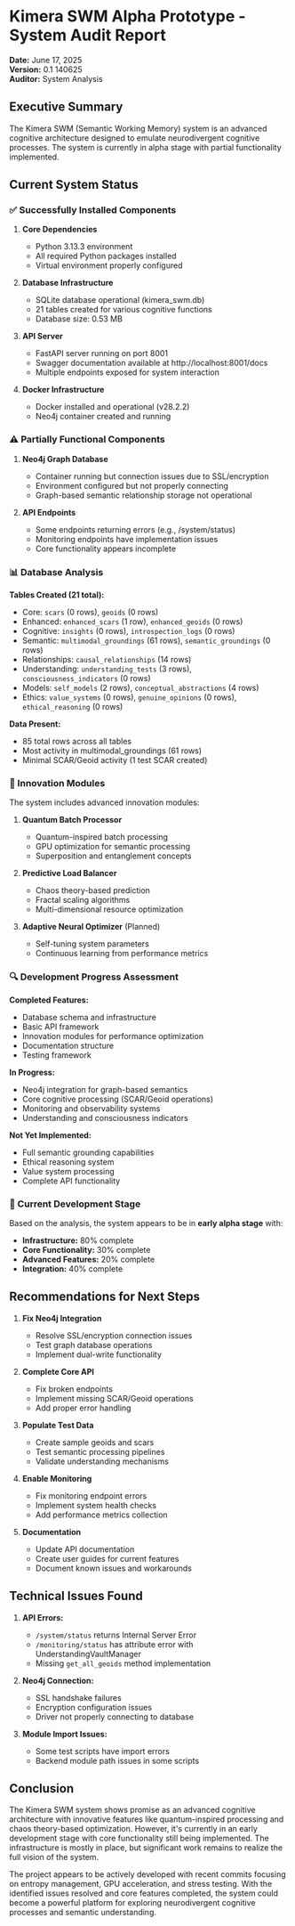 # Kimera SWM Alpha Prototype - System Audit Report
**Date:** June 17, 2025  
**Version:** 0.1 140625  
**Auditor:** System Analysis

## Executive Summary

The Kimera SWM (Semantic Working Memory) system is an advanced cognitive architecture designed to emulate neurodivergent cognitive processes. The system is currently in alpha stage with partial functionality implemented.

## Current System Status

### ✅ Successfully Installed Components

1. **Core Dependencies**
   - Python 3.13.3 environment
   - All required Python packages installed
   - Virtual environment properly configured

2. **Database Infrastructure**
   - SQLite database operational (kimera_swm.db)
   - 21 tables created for various cognitive functions
   - Database size: 0.53 MB

3. **API Server**
   - FastAPI server running on port 8001
   - Swagger documentation available at http://localhost:8001/docs
   - Multiple endpoints exposed for system interaction

4. **Docker Infrastructure**
   - Docker installed and operational (v28.2.2)
   - Neo4j container created and running

### ⚠️ Partially Functional Components

1. **Neo4j Graph Database**
   - Container running but connection issues due to SSL/encryption
   - Environment configured but not properly connecting
   - Graph-based semantic relationship storage not operational

2. **API Endpoints**
   - Some endpoints returning errors (e.g., /system/status)
   - Monitoring endpoints have implementation issues
   - Core functionality appears incomplete

### 📊 Database Analysis

**Tables Created (21 total):**
- Core: `scars` (0 rows), `geoids` (0 rows)
- Enhanced: `enhanced_scars` (1 row), `enhanced_geoids` (0 rows)
- Cognitive: `insights` (0 rows), `introspection_logs` (0 rows)
- Semantic: `multimodal_groundings` (61 rows), `semantic_groundings` (0 rows)
- Relationships: `causal_relationships` (14 rows)
- Understanding: `understanding_tests` (3 rows), `consciousness_indicators` (0 rows)
- Models: `self_models` (2 rows), `conceptual_abstractions` (4 rows)
- Ethics: `value_systems` (0 rows), `genuine_opinions` (0 rows), `ethical_reasoning` (0 rows)

**Data Present:**
- 85 total rows across all tables
- Most activity in multimodal_groundings (61 rows)
- Minimal SCAR/Geoid activity (1 test SCAR created)

### 🚀 Innovation Modules

The system includes advanced innovation modules:

1. **Quantum Batch Processor**
   - Quantum-inspired batch processing
   - GPU optimization for semantic processing
   - Superposition and entanglement concepts

2. **Predictive Load Balancer**
   - Chaos theory-based prediction
   - Fractal scaling algorithms
   - Multi-dimensional resource optimization

3. **Adaptive Neural Optimizer** (Planned)
   - Self-tuning system parameters
   - Continuous learning from performance metrics

### 🔍 Development Progress Assessment

**Completed Features:**
- Database schema and infrastructure
- Basic API framework
- Innovation modules for performance optimization
- Documentation structure
- Testing framework

**In Progress:**
- Neo4j integration for graph-based semantics
- Core cognitive processing (SCAR/Geoid operations)
- Monitoring and observability systems
- Understanding and consciousness indicators

**Not Yet Implemented:**
- Full semantic grounding capabilities
- Ethical reasoning system
- Value system processing
- Complete API functionality

### 🎯 Current Development Stage

Based on the analysis, the system appears to be in **early alpha stage** with:
- **Infrastructure:** 80% complete
- **Core Functionality:** 30% complete
- **Advanced Features:** 20% complete
- **Integration:** 40% complete

## Recommendations for Next Steps

1. **Fix Neo4j Integration**
   - Resolve SSL/encryption connection issues
   - Test graph database operations
   - Implement dual-write functionality

2. **Complete Core API**
   - Fix broken endpoints
   - Implement missing SCAR/Geoid operations
   - Add proper error handling

3. **Populate Test Data**
   - Create sample geoids and scars
   - Test semantic processing pipelines
   - Validate understanding mechanisms

4. **Enable Monitoring**
   - Fix monitoring endpoint errors
   - Implement system health checks
   - Add performance metrics collection

5. **Documentation**
   - Update API documentation
   - Create user guides for current features
   - Document known issues and workarounds

## Technical Issues Found

1. **API Errors:**
   - `/system/status` returns Internal Server Error
   - `/monitoring/status` has attribute error with UnderstandingVaultManager
   - Missing `get_all_geoids` method implementation

2. **Neo4j Connection:**
   - SSL handshake failures
   - Encryption configuration issues
   - Driver not properly connecting to database

3. **Module Import Issues:**
   - Some test scripts have import errors
   - Backend module path issues in some scripts

## Conclusion

The Kimera SWM system shows promise as an advanced cognitive architecture with innovative features like quantum-inspired processing and chaos theory-based optimization. However, it's currently in an early development stage with core functionality still being implemented. The infrastructure is mostly in place, but significant work remains to realize the full vision of the system.

The project appears to be actively developed with recent commits focusing on entropy management, GPU acceleration, and stress testing. With the identified issues resolved and core features completed, the system could become a powerful platform for exploring neurodivergent cognitive processes and semantic understanding.